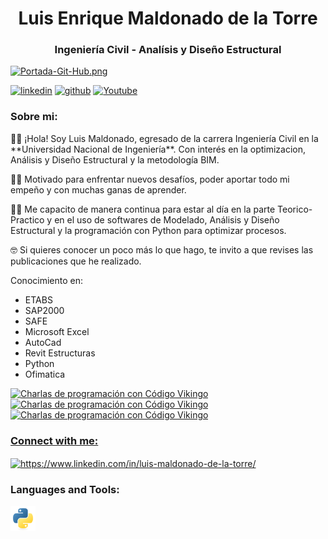 <h1 align="center">Luis Enrique Maldonado de la Torre</h1>
<h3 align="center">Ingeniería Civil - Analísis y Diseño Estructural</h3>

[![Portada-Git-Hub.png](https://i.postimg.cc/7Z0fvg6L/Portada-Git-Hub.png)](https://postimg.cc/pmV2z5KN)


[![linkedin](https://img.shields.io/static/v1?label=&message=linkedin&color=0e76a8&logo=linkedin&logoColor=white&style=for-the-badge)](https://www.linkedin.com/in/luis-maldonado-de-la-torre)
[![github](https://img.shields.io/static/v1?label=&message=github&color=171515&logo=github&logoColor=white&style=for-the-badge)](https://github.com/LuisMaldonado98)
[![Youtube](https://img.shields.io/static/v1?label=&message=youtube&color=FF0000&logo=youtube&logoColor=white&style=for-the-badge)](https://www.youtube.com/@luismaldonado4458/featured)


<h3 align="left"> Sobre mi:</h3>
🙋‍♂️ ¡Hola! Soy Luis Maldonado, egresado de la carrera Ingeniería Civil en la **Universidad Nacional de Ingeniería**. Con interés en la optimizacion, Análisis y Diseño Estructural y la metodología BIM. 

👷‍♂️ Motivado para enfrentar nuevos desafíos, poder aportar todo mi empeño y con muchas ganas de aprender.

🧑‍🏫 Me capacito de manera continua para estar al día en la parte Teorico-Practico y en el uso de softwares de Modelado, Análisis y Diseño Estructural y la programación con Python para optimizar procesos.

🤓 Si quieres conocer un poco más lo que hago, te invito a que revises las publicaciones que he realizado.

Conocimiento en:
 - ETABS
 - SAP2000
 - SAFE
 - Microsoft Excel
 - AutoCad
 - Revit Estructuras
 - Python
 - Ofimatica



<a href='https://www.linkedin.com/posts/luis-maldonado-de-la-torre_python-api-etabs-activity-7041057672678252544-AEbp?utm_source=share&utm_medium=member_desktop' title="Charlas de programación con Código Vikingo - ver en Youtube" target='_blank'>
  <img width='30.5%' src='https://i.postimg.cc/nz26XcFm/Captura-de-pantalla-2023-07-10-052850.png' alt='Charlas de programación con Código Vikingo' />
</a>
<a href='https://www.linkedin.com/posts/luis-maldonado-de-la-torre_python-algoritmos-estructuras-activity-7029842237098274817-5kst/?utm_source=share&utm_medium=member_desktop' title="Charlas de programación con Código Vikingo - ver en Youtube" target='_blank'>
  <img width='31%' src='https://i.postimg.cc/C15R25QM/Captura-de-pantalla-2023-07-10-052439.png' alt='Charlas de programación con Código Vikingo' />
</a>
<a href='https://www.linkedin.com/posts/luis-maldonado-de-la-torre_diagrama-de-interaccion-python-activity-6995179859094216704-2UdK?utm_source=share&utm_medium=member_desktop ' title="Charlas de programación con Código Vikingo - ver en Youtube" target='_blank'>
  <img width='29%' src='https://i.postimg.cc/15DwZgJJ/Captura-de-pantalla-2023-07-10-053905.png' alt='Charlas de programación con Código Vikingo' />

<h3 align="left">Connect with me:</h3>
<p![image](https://github.com/LuisMaldonado98/LuisMaldonado98/assets/85284891/f4942a3c-88b2-4c3c-91f4-62dc77cf3e7f)
 align="left">
<a href="https://linkedin.com/in/https://www.linkedin.com/in/luis-maldonado-de-la-torre/" target="blank"><img align="center" src="https://raw.githubusercontent.com/rahuldkjain/github-profile-readme-generator/master/src/images/icons/Social/linked-in-alt.svg" alt="https://www.linkedin.com/in/luis-maldonado-de-la-torre/" height="30" width="40" /></a>
</p>

<h3 align="left">Languages and Tools:</h3>
<p align="left"> <a href="https://www.cprogramming.com/" target="_blank" rel="noreferrer">  <img src="https://raw.githubusercontent.com/devicons/devicon/master/icons/python/python-original.svg" alt="python" width="40" height="40"/> </a> <a href="https://www.qt.io/" target="_blank" rel="noreferrer"> </a> </p>
